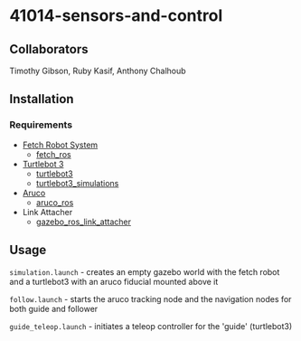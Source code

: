 # 41014-sensors-and-control

## Collaborators

Timothy Gibson, Ruby Kasif, Anthony Chalhoub

## Installation

### Requirements

- [Fetch Robot System](https://fetchrobotics.com/)
    - [fetch_ros](https://github.com/ZebraDevs/fetch_ros)
- [Turtlebot 3](https://emanual.robotis.com/docs/en/platform/turtlebot3/overview/)
    - [turtlebot3](https://github.com/ROBOTIS-GIT/turtlebot3)
    - [turtlebot3_simulations](https://github.com/ROBOTIS-GIT/turtlebot3_simulations)
- [Aruco](https://docs.opencv.org/4.x/d5/dae/tutorial_aruco_detection.html)
    - [aruco_ros](https://github.com/pal-robotics/aruco_ros)
- Link Attacher
    - [gazebo_ros_link_attacher](https://github.com/pal-robotics/gazebo_ros_link_attacher)

## Usage

`simulation.launch` - creates an empty gazebo world with the fetch robot and a turtlebot3 with an aruco fiducial mounted above it

`follow.launch` - starts the aruco tracking node and the navigation nodes for both guide and follower

`guide_teleop.launch` - initiates a teleop controller for the 'guide' (turtlebot3)
